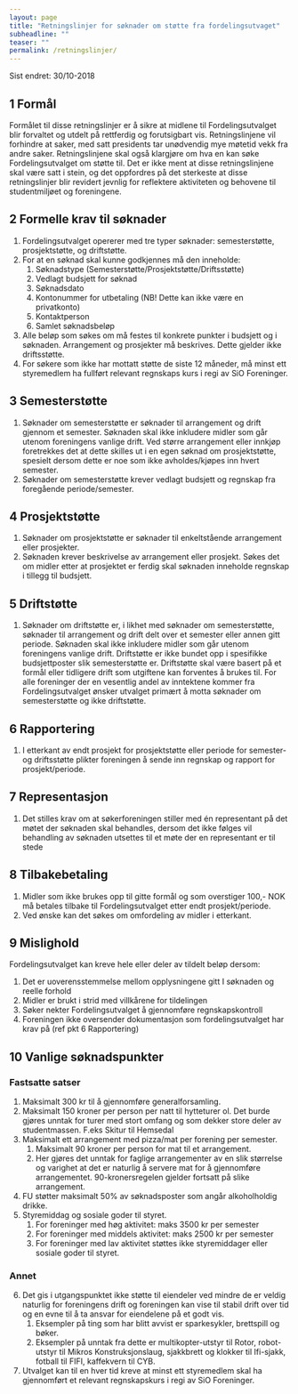 ```yaml
---
layout: page
title: "Retningslinjer for søknader om støtte fra fordelingsutvaget"
subheadline: ""
teaser: ""
permalink: /retningslinjer/
---
```


Sist endret: 30/10-2018

## 1 Formål
Formålet til disse retningslinjer er å sikre at midlene til Fordelingsutvalget blir forvaltet og utdelt på rettferdig og forutsigbart vis. Retningslinjene vil forhindre at saker, med satt presidents tar unødvendig mye møtetid vekk fra andre saker. Retningslinjene skal også klargjøre om hva en kan søke Fordelingsutvalget om støtte til. Det er ikke ment at disse retningslinjene skal være satt i stein, og det oppfordres på det sterkeste at disse retningslinjer blir revidert jevnlig for reflektere aktiviteten og behovene til studentmiljøet og foreningene.

## 2 Formelle krav til søknader
1. Fordelingsutvalget opererer med tre typer søknader: semesterstøtte, prosjektstøtte, og driftstøtte.
2. For at en søknad skal kunne godkjennes må den inneholde:
    1. Søknadstype (Semesterstøtte/Prosjektstøtte/Driftsstøtte)
    2. Vedlagt budsjett for søknad
    3. Søknadsdato
    4. Kontonummer for utbetaling (NB! Dette kan ikke være en privatkonto)
    5. Kontaktperson
    6. Samlet søknadsbeløp
3. Alle beløp som søkes om må festes til konkrete punkter i budsjett og i søknaden. Arrangement og prosjekter må beskrives. Dette gjelder ikke driftsstøtte.
4. For søkere som ikke har mottatt støtte de siste 12 måneder, må minst ett styremedlem ha fullført relevant regnskaps kurs i regi av SiO Foreninger.

## 3 Semesterstøtte
1. Søknader om semesterstøtte er søknader til arrangement og drift gjennom et semester. Søknaden skal ikke inkludere midler som går utenom foreningens vanlige drift. Ved større arrangement eller innkjøp foretrekkes det at dette skilles ut i en egen søknad om prosjektstøtte, spesielt dersom dette er noe som ikke avholdes/kjøpes inn hvert semester.
2. Søknader om semesterstøtte krever vedlagt budsjett og regnskap fra foregående periode/semester.

## 4 Prosjektstøtte
1. Søknader om prosjektstøtte er søknader til enkeltstående arrangement eller prosjekter.
2. Søknaden krever beskrivelse av arrangement eller prosjekt. Søkes det om midler etter at prosjektet er ferdig skal søknaden inneholde regnskap i tillegg til budsjett.

## 5 Driftstøtte
1. Søknader om driftstøtte er, i likhet med søknader om semesterstøtte, søknader til arrangement og drift delt over et semester eller annen gitt periode. Søknaden skal ikke inkludere midler som går utenom foreningens vanlige drift. Driftstøtte er ikke bundet opp i spesifikke budsjettposter slik semesterstøtte er. Driftstøtte skal være basert på et formål eller tidligere drift som utgiftene kan forventes å brukes til. For alle foreninger der en vesentlig andel av inntektene kommer fra Fordelingsutvalget ønsker utvalget primært å motta søknader om semesterstøtte og ikke driftstøtte.

## 6 Rapportering
1. I etterkant av endt prosjekt for prosjektstøtte eller periode for semester- og driftsstøtte plikter foreningen å sende inn regnskap og rapport for prosjekt/periode.

## 7 Representasjon
1. Det stilles krav om at søkerforeningen stiller med én representant på det møtet der søknaden skal behandles, dersom det ikke følges vil behandling av søknaden utsettes til et møte der en representant er til stede

## 8 Tilbakebetaling
1. Midler som ikke brukes opp til gitte formål og som overstiger 100,- NOK må betales tilbake til Fordelingsutvalget etter endt prosjekt/periode.
2. Ved ønske kan det søkes om omfordeling av midler i etterkant.

## 9 Mislighold
Fordelingsutvalget kan kreve hele eller deler av tildelt beløp dersom:
1. Det er uoverensstemmelse mellom opplysningene gitt I søknaden og reelle forhold
2. Midler er brukt i strid med villkårene for tildelingen
3. Søker nekter Fordelingsutvalget å gjennomføre regnskapskontroll
4. Foreningen ikke oversender dokumentasjon som fordelingsutvalget har krav på (ref pkt 6 Rapportering)

## 10 Vanlige søknadspunkter
### Fastsatte satser
1. Maksimalt 300 kr til å gjennomføre generalforsamling.
2. Maksimalt 150 kroner per person per natt til hytteturer ol. Det burde gjøres unntak for turer med stort omfang og som dekker store deler av studentmassen. F.eks Skitur til Hemsedal
3. Maksimalt ett arrangement med pizza/mat per forening per semester.
    1. Maksimalt 90 kroner per person for mat til et arrangement.
    2. Her gjøres det unntak for faglige arrangementer av en slik størrelse og varighet at det er naturlig å servere mat for å gjennomføre arrangementet. 90-kronersregelen gjelder fortsatt på slike arrangement.
4. FU støtter maksimalt 50% av søknadsposter som angår alkoholholdig drikke.
5. Styremiddag og sosiale goder til styret.
    1. For foreninger med høg aktivitet: maks 3500 kr per semester
    2. For foreninger med middels aktivitet: maks 2500 kr per semester
    3. For foreninger med lav aktivitet støttes ikke styremiddager eller sosiale goder til styret.

### Annet
6. Det gis i utgangspunktet ikke støtte til eiendeler ved mindre de er veldig naturlig for foreningens drift og foreningen kan vise til stabil drift over tid og en evne til å ta ansvar for eiendelene på et godt vis.
    1. Eksempler på ting som har blitt avvist er sparkesykler, brettspill og bøker.
    2. Eksempler på unntak fra dette er multikopter-utstyr til Rotor, robot-utstyr til Mikros Konstruksjonslaug, sjakkbrett og klokker til Ifi-sjakk, fotball til FIFI, kaffekvern til CYB.
7. Utvalget kan til en hver tid kreve at minst ett styremedlem skal ha gjennomført et relevant regnskapskurs i regi av SiO Foreninger.

